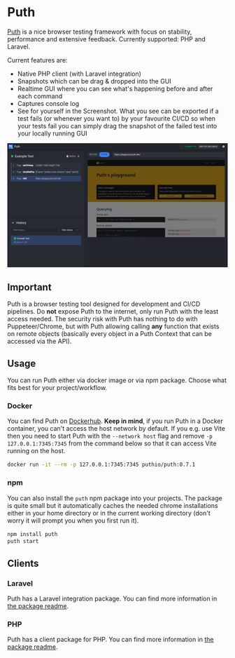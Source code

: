 # Puth

[Puth](https://puth.dev) is a nice browser testing framework with focus on stability, performance and extensive
feedback. Currently supported: PHP and Laravel.

Current features are:

- Native PHP client (with Laravel integration)
- Snapshots which can be drag & dropped into the GUI
- Realtime GUI where you can see what's happening before and after each command
- Captures console log
- See for yourself in the Screenshot. What you see can be exported if a test fails (or whenever you want to)
by your favourite CI/CD so when your tests fail you can simply drag the snapshot of the failed test into your locally running GUI

![GUI Preview](assets/gui-preview_2024-11.png)

## Important

Puth is a browser testing tool designed for development and CI/CD pipelines. Do **not** expose Puth to the internet, only run Puth with the least access needed.
The security risk with Puth has nothing to do with Puppeteer/Chrome, but with Puth allowing calling **any** function that exists on remote objects (basically every object in a Puth Context that can be accessed via the API).

## Usage

You can run Puth either via docker image or via npm package. Choose what fits best for your project/workflow.

### Docker

You can find Puth on [Dockerhub](https://hub.docker.com/r/puthio/puth). **Keep in mind**, if you run Puth in a Docker
container, you can't access the host network by default. If you e.g. use Vite then you need to start Puth with the
`--network host` flag and remove `-p 127.0.0.1:7345:7345` from the command below so that it can access Vite running on the host.

```bash
docker run -it --rm -p 127.0.0.1:7345:7345 puthio/puth:0.7.1
```

### npm

You can also install the `puth` npm package into your projects. The package is quite small but it automatically caches the needed chrome installations either in your home directory or in the current working directory (don't worry it will prompt you when you first run it).

```bash
npm install puth
puth start
```

## Clients

### Laravel

Puth has a Laravel integration package. You can find more information in [the package readme](workspaces/clients/php/laravel/README.md).

### PHP

Puth has a client package for PHP. You can find more information in [the package readme](workspaces/clients/php/client/README.md).
